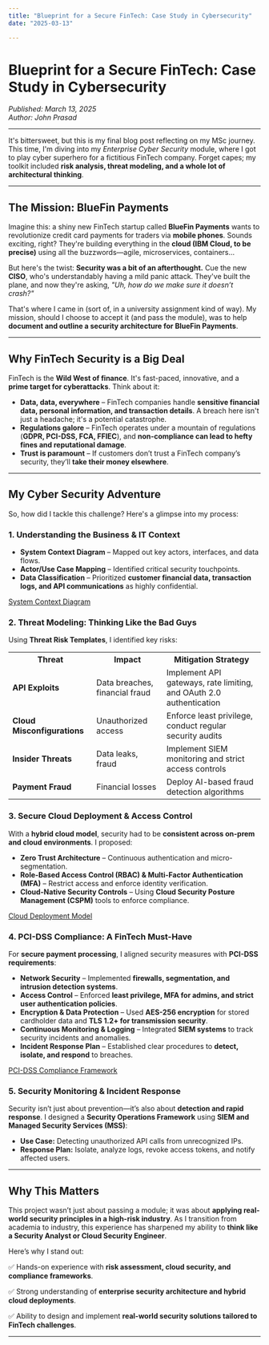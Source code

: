 ```yaml
---
title: "Blueprint for a Secure FinTech: Case Study in Cybersecurity"
date: "2025-03-13"

---
```


# Blueprint for a Secure FinTech: Case Study in Cybersecurity
*Published: March 13, 2025*  
*Author: John Prasad*

---

It's bittersweet, but this is my final blog post reflecting on my MSc journey. This time, I'm diving into my *Enterprise Cyber Security* module, where I got to play cyber superhero for a fictitious FinTech company. Forget capes; my toolkit included **risk analysis, threat modeling, and a whole lot of architectural thinking**.

---

## The Mission: BlueFin Payments

Imagine this: a shiny new FinTech startup called **BlueFin Payments** wants to revolutionize credit card payments for traders via **mobile phones**. Sounds exciting, right? They're building everything in the **cloud (IBM Cloud, to be precise)** using all the buzzwords—agile, microservices, containers...

But here's the twist: **Security was a bit of an afterthought.** Cue the new **CISO**, who's understandably having a mild panic attack. They've built the plane, and now they're asking, *"Uh, how do we make sure it doesn’t crash?"*

That's where I came in (sort of, in a university assignment kind of way). My mission, should I choose to accept it (and pass the module), was to help **document and outline a security architecture for BlueFin Payments**.

---

## Why FinTech Security is a Big Deal

FinTech is the **Wild West of finance**. It's fast-paced, innovative, and a **prime target for cyberattacks**. Think about it:

- **Data, data, everywhere** – FinTech companies handle **sensitive financial data, personal information, and transaction details**. A breach here isn't just a headache; it's a potential catastrophe.
- **Regulations galore** – FinTech operates under a mountain of regulations (**GDPR, PCI-DSS, FCA, FFIEC**), and **non-compliance can lead to hefty fines and reputational damage**.
- **Trust is paramount** – If customers don’t trust a FinTech company’s security, they’ll **take their money elsewhere**.

---

## My Cyber Security Adventure

So, how did I tackle this challenge? Here's a glimpse into my process:

### **1. Understanding the Business & IT Context**

- **System Context Diagram** – Mapped out key actors, interfaces, and data flows.
- **Actor/Use Case Mapping** – Identified critical security touchpoints.
- **Data Classification** – Prioritized **customer financial data, transaction logs, and API communications** as highly confidential.

[System Context Diagram](/assets/images/ECS/Context.png)

### **2. Threat Modeling: Thinking Like the Bad Guys**

Using **Threat Risk Templates**, I identified key risks:

<table>
  <tr>
    <th>Threat</th>
    <th>Impact</th>
    <th>Mitigation Strategy</th>
  </tr>
  <tr>
    <td><strong>API Exploits</strong></td>
    <td>Data breaches, financial fraud</td>
    <td>Implement API gateways, rate limiting, and OAuth 2.0 authentication</td>
  </tr>
  <tr>
    <td><strong>Cloud Misconfigurations</strong></td>
    <td>Unauthorized access</td>
    <td>Enforce least privilege, conduct regular security audits</td>
  </tr>
  <tr>
    <td><strong>Insider Threats</strong></td>
    <td>Data leaks, fraud</td>
    <td>Implement SIEM monitoring and strict access controls</td>
  </tr>
  <tr>
    <td><strong>Payment Fraud</strong></td>
    <td>Financial losses</td>
    <td>Deploy AI-based fraud detection algorithms</td>
  </tr>
</table>



### **3. Secure Cloud Deployment & Access Control**

With a **hybrid cloud model**, security had to be **consistent across on-prem and cloud environments**. I proposed:

- **Zero Trust Architecture** – Continuous authentication and micro-segmentation.
- **Role-Based Access Control (RBAC) & Multi-Factor Authentication (MFA)** – Restrict access and enforce identity verification.
- **Cloud-Native Security Controls** – Using **Cloud Security Posture Management (CSPM)** tools to enforce compliance.

[Cloud Deployment Model](/assets/images/ECS/Cloud.png)

### **4. PCI-DSS Compliance: A FinTech Must-Have**

For **secure payment processing**, I aligned security measures with **PCI-DSS requirements**:

- **Network Security** – Implemented **firewalls, segmentation, and intrusion detection systems**.
- **Access Control** – Enforced **least privilege, MFA for admins, and strict user authentication policies**.
- **Encryption & Data Protection** – Used **AES-256 encryption** for stored cardholder data and **TLS 1.2+ for transmission security**.
- **Continuous Monitoring & Logging** – Integrated **SIEM systems** to track security incidents and anomalies.
- **Incident Response Plan** – Established clear procedures to **detect, isolate, and respond** to breaches.

[PCI-DSS Compliance Framework](/assets/images/ECS/PCI%20DSS.jpg)

### **5. Security Monitoring & Incident Response**

Security isn’t just about prevention—it’s also about **detection and rapid response**. I designed a **Security Operations Framework** using **SIEM and Managed Security Services (MSS)**:

- **Use Case:** Detecting unauthorized API calls from unrecognized IPs.
- **Response Plan:** Isolate, analyze logs, revoke access tokens, and notify affected users.

---

## Why This Matters

This project wasn’t just about passing a module; it was about **applying real-world security principles in a high-risk industry**. As I transition from academia to industry, this experience has sharpened my ability to **think like a Security Analyst or Cloud Security Engineer**.

Here’s why I stand out:

✅ Hands-on experience with **risk assessment, cloud security, and compliance frameworks**.

✅ Strong understanding of **enterprise security architecture and hybrid cloud deployments**.

✅ Ability to design and implement **real-world security solutions tailored to FinTech challenges**.

---